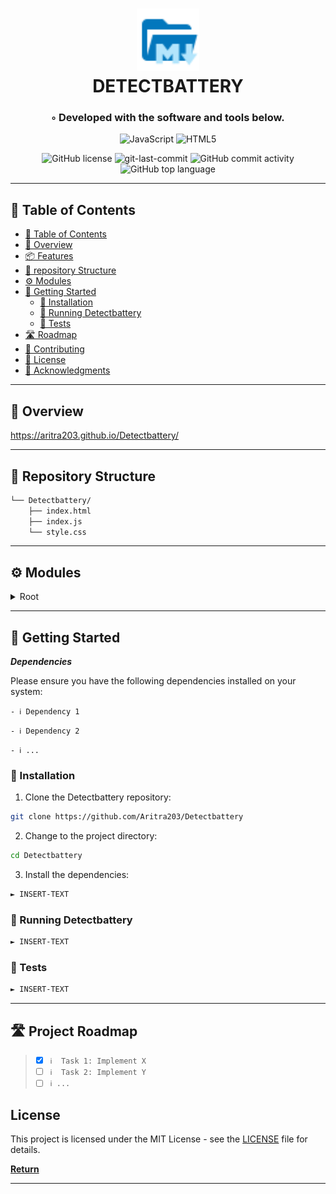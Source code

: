 <div align="center">
<h1 align="center">
<img src="https://raw.githubusercontent.com/PKief/vscode-material-icon-theme/ec559a9f6bfd399b82bb44393651661b08aaf7ba/icons/folder-markdown-open.svg" width="100" />
<br>DETECTBATTERY</h1>
<h3>◦ Developed with the software and tools below.</h3>

<p align="center">
<img src="https://img.shields.io/badge/JavaScript-F7DF1E.svg?style=flat&logo=JavaScript&logoColor=black" alt="JavaScript" />
<img src="https://img.shields.io/badge/HTML5-E34F26.svg?style=flat&logo=HTML5&logoColor=white" alt="HTML5" />
</p>
<img src="https://img.shields.io/github/license/Aritra203/Detectbattery?style=flat&color=5D6D7E" alt="GitHub license" />
<img src="https://img.shields.io/github/last-commit/Aritra203/Detectbattery?style=flat&color=5D6D7E" alt="git-last-commit" />
<img src="https://img.shields.io/github/commit-activity/m/Aritra203/Detectbattery?style=flat&color=5D6D7E" alt="GitHub commit activity" />
<img src="https://img.shields.io/github/languages/top/Aritra203/Detectbattery?style=flat&color=5D6D7E" alt="GitHub top language" />
</div>

---

## 📖 Table of Contents
- [📖 Table of Contents](#-table-of-contents)
- [📍 Overview](#-overview)
- [📦 Features](#-features)
- [📂 repository Structure](#-repository-structure)
- [⚙️ Modules](#modules)
- [🚀 Getting Started](#-getting-started)
    - [🔧 Installation](#-installation)
    - [🤖 Running Detectbattery](#-running-Detectbattery)
    - [🧪 Tests](#-tests)
- [🛣 Roadmap](#-roadmap)
- [🤝 Contributing](#-contributing)
- [📄 License](#-license)
- [👏 Acknowledgments](#-acknowledgments)

---


## 📍 Overview
https://aritra203.github.io/Detectbattery/

---

## 📂 Repository Structure

```sh
└── Detectbattery/
    ├── index.html
    ├── index.js
    └── style.css

```

---


## ⚙️ Modules

<details closed><summary>Root</summary>

| File                                                                          | Summary                   |
| ---                                                                           | ---                       |
| [index.html](https://github.com/Aritra203/Detectbattery/blob/main/index.html) | HTTPStatus Exception: 401 |
| [index.js](https://github.com/Aritra203/Detectbattery/blob/main/index.js)     | HTTPStatus Exception: 401 |
| [style.css](https://github.com/Aritra203/Detectbattery/blob/main/style.css)   | HTTPStatus Exception: 401 |

</details>

---

## 🚀 Getting Started

***Dependencies***

Please ensure you have the following dependencies installed on your system:

`- ℹ️ Dependency 1`

`- ℹ️ Dependency 2`

`- ℹ️ ...`

### 🔧 Installation

1. Clone the Detectbattery repository:
```sh
git clone https://github.com/Aritra203/Detectbattery
```

2. Change to the project directory:
```sh
cd Detectbattery
```

3. Install the dependencies:
```sh
► INSERT-TEXT
```

### 🤖 Running Detectbattery

```sh
► INSERT-TEXT
```

### 🧪 Tests
```sh
► INSERT-TEXT
```

---


## 🛣 Project Roadmap

> - [X] `ℹ️  Task 1: Implement X`
> - [ ] `ℹ️  Task 2: Implement Y`
> - [ ] `ℹ️ ...`

## License

This project is licensed under the MIT License - see the [LICENSE](LICENSE) file for details.

[**Return**](#Top)

---
